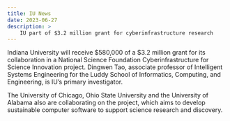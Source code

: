 ```yaml
---
title: IU News
date: 2023-06-27
description: >
    IU part of $3.2 million grant for cyberinfrastructure research
---
```


Indiana University will receive $580,000 of a $3.2 million grant for its collaboration in a National Science Foundation Cyberinfrastructure for Science Innovation project. Dingwen Tao, associate professor of Intelligent Systems Engineering for the Luddy School of Informatics, Computing, and Engineering, is IU’s primary investigator.

The University of Chicago, Ohio State University and the University of Alabama also are collaborating on the project, which aims to develop sustainable computer software to support science research and discovery.